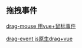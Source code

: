 ## 拖拽事件

[drag-mouse  用vue+鼠标事件]('./drag-mouse/index.html')


[drag-event js原生drag+vue]('./drag-html5/drag.html')
